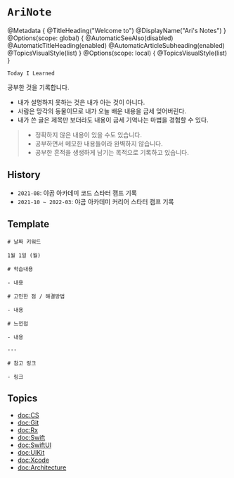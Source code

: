 # ``AriNote``

@Metadata { 
    @TitleHeading("Welcome to") 
    @DisplayName("Ari's Notes")
}
@Options(scope: global) { 
    @AutomaticSeeAlso(disabled)
    @AutomaticTitleHeading(enabled)
    @AutomaticArticleSubheading(enabled)
    @TopicsVisualStyle(list) 
}
@Options(scope: local) { 
    @TopicsVisualStyle(list)
}

`Today I Learned`

공부한 것을 기록합니다.

- 내가 설명하지 못하는 것은 내가 아는 것이 아니다.
- 사람은 망각의 동물이므로 내가 오늘 배운 내용을 금세 잊어버린다.
- 내가 쓴 글은 제목만 보더라도 내용이 금세 기억나는 마법을 경험할 수 있다.

> - 정확하지 않은 내용이 있을 수도 있습니다.
> - 공부하면서 메모한 내용들이라 완벽하지 않습니다.
> - 공부한 흔적을 생생하게 남기는 목적으로 기록하고 있습니다.

## History

- `2021-08`: 야곰 아카데미 코드 스타터 캠프 기록
- `2021-10 ~ 2022-03`: 야곰 아카데미 커리어 스타터 캠프 기록


## Template

```
# 날짜 키워드

1월 1일 (월)

# 학습내용

- 내용

# 고민한 점 / 해결방법

- 내용

# 느낀점

- 내용

---

# 참고 링크

- 링크
```

## Topics

- <doc:CS>
- <doc:Git>
- <doc:Rx>
- <doc:Swift>
- <doc:SwiftUI>
- <doc:UIKit>
- <doc:Xcode>
- <doc:Architecture>
